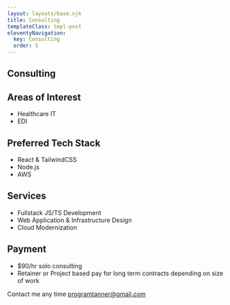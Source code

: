 ```yaml
---
layout: layouts/base.njk
title: Consulting
templateClass: tmpl-post
eleventyNavigation:
  key: Consulting
  order: 5
---
```


## Consulting

## Areas of Interest
- Healthcare IT 
- EDI 

## Preferred Tech Stack
- React & TailwindCSS
- Node.js
- AWS 

## Services
- Fullstack JS/TS Development
- Web Application & Infrastructure Design
- Cloud Modernization

## Payment
- $90/hr solo consulting
- Retainer or Project based pay for long term contracts depending on size of work

Contact me any time
<programtanner@gmail.com>